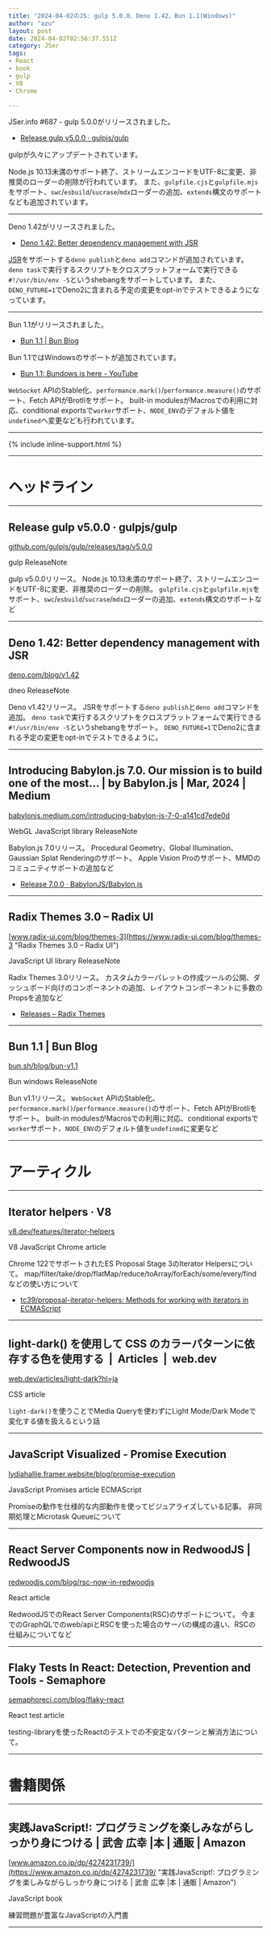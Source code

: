 ```yaml
---
title: "2024-04-02のJS: gulp 5.0.0、Deno 1.42、Bun 1.1(Windows)"
author: "azu"
layout: post
date: 2024-04-02T02:56:37.551Z
category: JSer
tags:
- React
- book 
- gulp
- V8
- Chrome

---
```


JSer.info #687 - gulp 5.0.0がリリースされました。

- [Release gulp v5.0.0 · gulpjs/gulp](https://github.com/gulpjs/gulp/releases/tag/v5.0.0)

gulpが久々にアップデートされています。

Node.js 10.13未満のサポート終了、ストリームエンコードをUTF-8に変更、非推奨のローダーの削除が行われています。
また、`gulpfile.cjs`と`gulpfile.mjs`をサポート、`swc`/`esbuild`/`sucrase`/`mdx`ローダーの追加、`extends`構文のサポートなども追加されています。

---

Deno 1.42がリリースされました。

- [Deno 1.42: Better dependency management with JSR](https://deno.com/blog/v1.42)

[JSR](https://jsr.io/)をサポートする`deno publish`と`deno add`コマンドが追加されています。
`deno task`で実行するスクリプトをクロスプラットフォームで実行できる`#!/usr/bin/env -S`というshebangをサポートしています。
また、`DENO_FUTURE=1`でDeno2に含まれる予定の変更をopt-inでテストできるようになっています。

----

Bun 1.1がリリースされました。

- [Bun 1.1 | Bun Blog](https://bun.sh/blog/bun-v1.1)

Bun 1.1ではWindowsのサポートが追加されています。

- [Bun 1.1: Bundows is here - YouTube](https://www.youtube.com/watch?v=yXTFOeGly9o)

`WebSocket` APIのStable化、`performance.mark()`/`performance.measure()`のサポート、Fetch APIがBrotliをサポート。
built-in modulesがMacrosでの利用に対応、conditional exportsで`worker`サポート、`NODE_ENV`のデフォルト値を`undefined`へ変更なども行われています。

----

{% include inline-support.html %}

----

<h1 class="site-genre">ヘッドライン</h1>

----

## Release gulp v5.0.0 · gulpjs/gulp
[github.com/gulpjs/gulp/releases/tag/v5.0.0](https://github.com/gulpjs/gulp/releases/tag/v5.0.0 "Release gulp v5.0.0 · gulpjs/gulp")
<p class="jser-tags jser-tag-icon"><span class="jser-tag">gulp</span> <span class="jser-tag">ReleaseNote</span></p>

gulp v5.0.0リリース。
Node.js 10.13未満のサポート終了、ストリームエンコードをUTF-8に変更、非推奨のローダーの削除。
`gulpfile.cjs`と`gulpfile.mjs`をサポート、`swc`/`esbuild`/`sucrase`/`mdx`ローダーの追加、`extends`構文のサポートなど


----

## Deno 1.42: Better dependency management with JSR
[deno.com/blog/v1.42](https://deno.com/blog/v1.42 "Deno 1.42: Better dependency management with JSR")
<p class="jser-tags jser-tag-icon"><span class="jser-tag">dneo</span> <span class="jser-tag">ReleaseNote</span></p>

Deno v1.42リリース。
JSRをサポートする`deno publish`と`deno add`コマンドを追加。
`deno task`で実行するスクリプトをクロスプラットフォームで実行できる`#!/usr/bin/env -S`というshebangをサポート。
`DENO_FUTURE=1`でDeno2に含まれる予定の変更をopt-inでテストできるように。


----

## Introducing Babylon.js 7.0. Our mission is to build one of the most… | by Babylon.js | Mar, 2024 | Medium
[babylonjs.medium.com/introducing-babylon-js-7-0-a141cd7ede0d](https://babylonjs.medium.com/introducing-babylon-js-7-0-a141cd7ede0d "Introducing Babylon.js 7.0. Our mission is to build one of the most… | by Babylon.js | Mar, 2024 | Medium")
<p class="jser-tags jser-tag-icon"><span class="jser-tag">WebGL</span> <span class="jser-tag">JavaScript</span> <span class="jser-tag">library</span> <span class="jser-tag">ReleaseNote</span></p>

Babylon.js 7.0リリース。
Procedural Geometry、Global Illumination、Gaussian Splat Renderingのサポート。
Apple Vision Proのサポート、MMDのコミュニティサポートの追加など

- [Release 7.0.0 · BabylonJS/Babylon.js](https://github.com/BabylonJS/Babylon.js/releases/tag/7.0.0 "Release 7.0.0 · BabylonJS/Babylon.js")

----

## Radix Themes 3.0 – Radix UI
[www.radix-ui.com/blog/themes-3](https://www.radix-ui.com/blog/themes-3 "Radix Themes 3.0 – Radix UI")
<p class="jser-tags jser-tag-icon"><span class="jser-tag">JavaScript</span> <span class="jser-tag">UI</span> <span class="jser-tag">library</span> <span class="jser-tag">ReleaseNote</span></p>

Radix Themes 3.0リリース。
カスタムカラーパレットの作成ツールの公開、ダッシュボード向けのコンポーネントの追加、レイアウトコンポーネントに多数のPropsを追加など

- [Releases – Radix Themes](https://www.radix-ui.com/themes/docs/overview/releases#300 "Releases – Radix Themes")

----

## Bun 1.1 | Bun Blog
[bun.sh/blog/bun-v1.1](https://bun.sh/blog/bun-v1.1 "Bun 1.1 | Bun Blog")
<p class="jser-tags jser-tag-icon"><span class="jser-tag">Bun</span> <span class="jser-tag">windows</span> <span class="jser-tag">ReleaseNote</span></p>

Bun v1.1リリース。
`WebSocket` APIのStable化、`performance.mark()`/`performance.measure()`のサポート、Fetch APIがBrotliをサポート。
built-in modulesがMacrosでの利用に対応、conditional exportsで`worker`サポート、`NODE_ENV`のデフォルト値を`undefined`に変更など


----
<h1 class="site-genre">アーティクル</h1>

----

## Iterator helpers · V8
[v8.dev/features/iterator-helpers](https://v8.dev/features/iterator-helpers "Iterator helpers · V8")
<p class="jser-tags jser-tag-icon"><span class="jser-tag">V8</span> <span class="jser-tag">JavaScript</span> <span class="jser-tag">Chrome</span> <span class="jser-tag">article</span></p>

Chrome 122でサポートされたES Proposal Stage 3のIterator Helpersについて。
map/filter/take/drop/flatMap/reduce/toArray/forEach/some/every/findなどの使い方について

- [tc39/proposal-iterator-helpers: Methods for working with iterators in ECMAScript](https://github.com/tc39/proposal-iterator-helpers "tc39/proposal-iterator-helpers: Methods for working with iterators in ECMAScript")

----

## light-dark() を使用して CSS のカラーパターンに依存する色を使用する  |  Articles  |  web.dev
[web.dev/articles/light-dark?hl&#x3D;ja](https://web.dev/articles/light-dark?hl=ja "light-dark() を使用して CSS のカラーパターンに依存する色を使用する  |  Articles  |  web.dev")
<p class="jser-tags jser-tag-icon"><span class="jser-tag">CSS</span> <span class="jser-tag">article</span></p>

`light-dark()`を使うことでMedia Queryを使わずにLight Mode/Dark Modeで変化する値を扱えるという話


----

## JavaScript Visualized - Promise Execution
[lydiahallie.framer.website/blog/promise-execution](https://lydiahallie.framer.website/blog/promise-execution "JavaScript Visualized - Promise Execution")
<p class="jser-tags jser-tag-icon"><span class="jser-tag">JavaScript</span> <span class="jser-tag">Promises</span> <span class="jser-tag">article</span> <span class="jser-tag">ECMAScript</span></p>

Promiseの動作を仕様的な内部動作を使ってビジュアライズしている記事。
非同期処理とMicrotask Queueについて


----

## React Server Components now in RedwoodJS | RedwoodJS
[redwoodjs.com/blog/rsc-now-in-redwoodjs](https://redwoodjs.com/blog/rsc-now-in-redwoodjs "React Server Components now in RedwoodJS | RedwoodJS")
<p class="jser-tags jser-tag-icon"><span class="jser-tag">React</span> <span class="jser-tag">article</span></p>

RedwoodJSでのReact Server Components(RSC)のサポートについて。
今までのGraphQLでのweb/apiとRSCを使った場合のサーバの構成の違い、RSCの仕組みについてなど


----

## Flaky Tests In React: Detection, Prevention and Tools - Semaphore
[semaphoreci.com/blog/flaky-react](https://semaphoreci.com/blog/flaky-react "Flaky Tests In React: Detection, Prevention and Tools - Semaphore")
<p class="jser-tags jser-tag-icon"><span class="jser-tag">React</span> <span class="jser-tag">test</span> <span class="jser-tag">article</span></p>

testing-libraryを使ったReactのテストでの不安定なパターンと解消方法について。


----
<h1 class="site-genre">書籍関係</h1>

----

## 実践JavaScript!: プログラミングを楽しみながらしっかり身につける | 武舎 広幸 |本 | 通販 | Amazon
[www.amazon.co.jp/dp/4274231739/](https://www.amazon.co.jp/dp/4274231739/ "実践JavaScript!: プログラミングを楽しみながらしっかり身につける | 武舎 広幸 |本 | 通販 | Amazon")
<p class="jser-tags jser-tag-icon"><span class="jser-tag">JavaScript</span> <span class="jser-tag">book </span></p>

練習問題が豊富なJavaScriptの入門書


----
